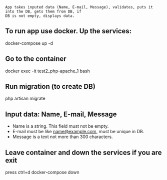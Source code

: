 ```
App takes inputed data (Name, E-mail, Message), validates, puts it into the DB, gets them from DB, if 
DB is not empty, displays data.
```

## To run app use docker. Up the services: 
docker-compose up -d 

## Go to the container
docker exec -it test2_php-apache_1 bash

## Run migration (to create DB)
php artisan migrate

## Input data: Name, E-mail, Message
* Name is a string. This field must not be empty.
* E-mail must be like name@example.com, must be unique in DB.
* Message is a text not more than 300 characters.

## Leave container and down the services if you are exit
press ctrl+d
docker-compose down
